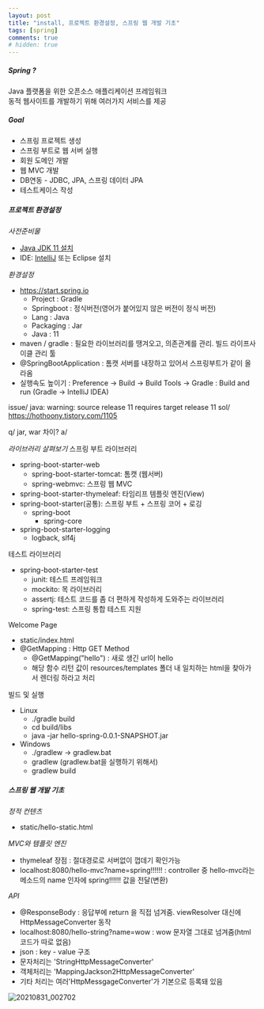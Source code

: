 ```yaml
---
layout: post
title: "install, 프로젝트 환경설정, 스프링 웹 개발 기초"
tags: [spring]
comments: true
# hidden: true
---
```


##### Spring ?
Java 플랫폼을 위한 오픈소스 애플리케이션 프레임워크   
동적 웹사이트를 개발하기 위해 여러가지 서비스를 제공

##### Goal
* 스프링 프로젝트 생성
* 스프링 부트로 웹 서버 실행
* 회원 도메인 개발
* 웹 MVC 개발
* DB연동 - JDBC, JPA, 스프링 데이터 JPA
* 테스트케이스 작성

##### 프로젝트 환경설정

*사전준비물*
* [Java JDK 11 설치](https://www.oracle.com/java/technologies/javase-downloads.html)
* IDE: [IntelliJ](https://www.jetbrains.com/ko-kr/idea/download/#section=windows) 또는 Eclipse 설치

*환경설정*
* https://start.spring.io
  *  Project : Gradle
  *  Springboot : 정식버전(영어가 붙어있지 않은 버전이 정식 버전)
  *  Lang : Java
  *  Packaging : Jar
  *  Java : 11
* maven / gradle : 필요한 라이브러리를 땡겨오고, 의존관계를 관리. 빌드 라이프사이클 관리 툴
* @SpringBootApplication : 톰캣 서버를 내장하고 있어서 스프링부트가 같이 올라옴
* 실행속도 높이기 : Preference -> Build -> Build Tools -> Gradle : Build and run (Gradle -> IntelliJ IDEA)

issue/ java: warning: source release 11 requires target release 11
sol/ https://hothoony.tistory.com/1105

q/ jar, war 차이?
a/

*라이브러리 살펴보기*
스프링 부트 라이브러리
* spring-boot-starter-web
  * spring-boot-starter-tomcat: 톰캣 (웹서버)
  * spring-webmvc: 스프링 웹 MVC
* spring-boot-starter-thymeleaf: 타임리프 템플릿 엔진(View)
* spring-boot-starter(공통): 스프링 부트 + 스프링 코어 + 로깅
  * spring-boot
    * spring-core
* spring-boot-starter-logging
  * logback, slf4j

테스트 라이브러리
* spring-boot-starter-test
  * junit: 테스트 프레임워크
  * mockito: 목 라이브러리
  * assertj: 테스트 코드를 좀 더 편하게 작성하게 도와주는 라이브러리
  * spring-test: 스프링 통합 테스트 지원


Welcome Page
* static/index.html
* @GetMapping : Http GET Method
  * @GetMapping("hello") : 새로 생긴 url이 hello
  * 해당 함수 리턴 값이 resources/templates 폴더 내 일치하는 html을 찾아가서 렌더링 하라고 처리

빌드 및 실행
* Linux
  * ./gradle build
  * cd build/libs
  * java -jar hello-spring-0.0.1-SNAPSHOT.jar   
* Windows
  * ./gradlew -> gradlew.bat
  * gradlew (gradlew.bat을 실행하기 위해서)
  * gradlew build


##### 스프링 웹 개발 기초
*정적 컨텐츠*
* static/hello-static.html

*MVC와 템플릿 엔진*
* thymeleaf 장점 : 절대경로로 서버없이 껍데기 확인가능
* localhost:8080/hello-mvc?name=spring!!!!!! : controller 중 hello-mvc라는 메소드의 name 인자에 spring!!!!!! 값을 전달(변환)

*API*
* @ResponseBody : 응답부에 return 을 직접 넘겨줌. viewResolver 대신에 HttpMessageConverter 동작
* localhost:8080/hello-string?name=wow : wow 문자열 그대로 넘겨줌(html코드가 따로 없음)
* json : key - value 구조
* 문자처리는 'StringHttpMessageConverter'
* 객체처리는 'MappingJackson2HttpMessageConverter'
* 기타 처리는 여러'HttpMessgageConverter'가 기본으로 등록돼 있음


![20210831_002702](https://user-images.githubusercontent.com/89087636/131364337-5252abfe-0de8-4408-9fea-fe49b164e402.png)
